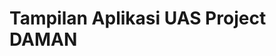 <h1>Tampilan Aplikasi UAS Project DAMAN</h1>
<img src="TI3A_Muhamad Al Kausar Ramadhan_Project Daman (Dapur Makan)/Markdown Register.jpeg" alt="">
<img src="TI3A_Muhamad Al Kausar Ramadhan_Project Daman (Dapur Makan)/Markdown Login.jpeg" alt="">
<img src="TI3A_Muhamad Al Kausar Ramadhan_Project Daman (Dapur Makan)/Markdown Home.jpeg" alt="">
<img src="TI3A_Muhamad Al Kausar Ramadhan_Project Daman (Dapur Makan)/Markdown Home Category.jpeg" alt="">
<img src="TI3A_Muhamad Al Kausar Ramadhan_Project Daman (Dapur Makan)/Markdown Detail Makanan.jpeg" alt="">
